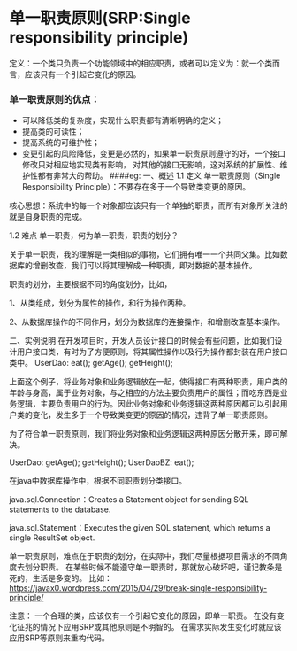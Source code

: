 # 单一职责原则(SRP:Single responsibility principle)  
定义：一个类只负责一个功能领域中的相应职责，或者可以定义为：就一个类而言，应该只有一个引起它变化的原因。  

### 单一职责原则的优点：  
 * 可以降低类的复杂度，实现什么职责都有清晰明确的定义； 
 * 提高类的可读性；
 * 提高系统的可维护性；
 * 变更引起的风险降低，变更是必然的，如果单一职责原则遵守的好，一个接口修改只对相应地实现类有影响，
   对其他的接口无影响，这对系统的扩展性、维护性都有非常大的帮助。
####eg:
一、概述
1.1 定义
单一职责原则（Single Responsibility Principle）：不要存在多于一个导致类变更的原因。

核心思想：系统中的每一个对象都应该只有一个单独的职责，而所有对象所关注的就是自身职责的完成。

1.2 难点
单一职责，何为单一职责，职责的划分？

关于单一职责，我的理解是一类相似的事物，它们拥有唯一一个共同父集。比如数据库的增删改查，我们可以将其理解成一种职责，即对数据的基本操作。

职责的划分，主要根据不同的角度划分，比如，

1、从类组成，划分为属性的操作，和行为操作两种。

2、从数据库操作的不同作用，划分为数据库的连接操作，和增删改查基本操作。

二、实例说明
在开发项目时，开发人员设计接口的时候会有些问题，比如我们设计用户接口类，有时为了方便原则，将其属性操作以及行为操作都封装在用户接口类中。
UserDao:
        eat();
        getAge();
        getHeight();

上面这个例子，将业务对象和业务逻辑放在一起，使得接口有两种职责，用户类的年龄与身高，属于业务对象，与之相应的方法主要负责用户的属性；而吃东西是业务逻辑，主要负责用户的行为。因此业务对象和业务逻辑这两种原因都可以引起用户类的变化，发生多于一个导致类变更的原因的情况，违背了单一职责原则。

为了符合单一职责原则，我们将业务对象和业务逻辑这两种原因分散开来，即可解决。

UserDao:
        getAge();
        getHeight();
UserDaoBZ:
        eat();

在java中数据库操作中，根据不同职责划分类接口。

java.sql.Connection：Creates a Statement object for sending SQL statements to the database.

java.sql.Statement：Executes the given SQL statement, which returns a single ResultSet object.

单一职责原则，难点在于职责的划分，在实际中，我们尽量根据项目需求的不同角度去划分职责。
在某些时候不能遵守单一职责时，那就放心破坏吧，谨记教条是死的，生活是多变的。
比如：https://javax0.wordpress.com/2015/04/29/break-single-responsibility-principle/

注意：
一个合理的类，应该仅有一个引起它变化的原因，即单一职责。
在没有变化征兆的情况下应用SRP或其他原则是不明智的。
在需求实际发生变化时就应该应用SRP等原则来重构代码。